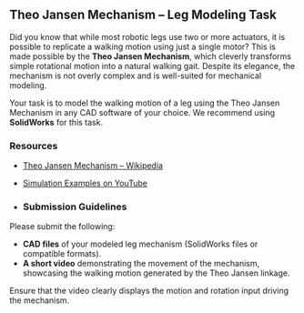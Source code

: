 ## Theo Jansen Mechanism – Leg Modeling Task

Did you know that while most robotic legs use two or more actuators, it is possible to replicate a walking motion using just a single motor? This is made possible by the **Theo Jansen Mechanism**, which cleverly transforms simple rotational motion into a natural walking gait. Despite its elegance, the mechanism is not overly complex and is well-suited for mechanical modeling.

Your task is to model the walking motion of a leg using the Theo Jansen Mechanism in any CAD software of your choice. We recommend using **SolidWorks** for this task.

### Resources
- [Theo Jansen Mechanism – Wikipedia](https://en.wikipedia.org/wiki/Strandbeest)
- [Simulation Examples on YouTube](https://www.youtube.com/results?search_query=theo+jansen+mechanism+solidworks)

- ### Submission Guidelines

Please submit the following:

- **CAD files** of your modeled leg mechanism (SolidWorks files or compatible formats).
- **A short video** demonstrating the movement of the mechanism, showcasing the walking motion generated by the Theo Jansen linkage.

Ensure that the video clearly displays the motion and rotation input driving the mechanism.
